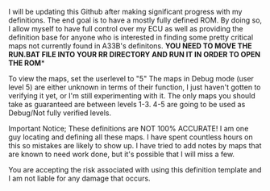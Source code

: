 I will be updating this Github after making significant progress with my definitions. The end goal is to have a mostly fully defined ROM. By doing so, I allow myself to have full control over my ECU as well as providing the definition base for anyone who is interested in finding some pretty critical maps not currently found in A33B's definitons. 
****YOU NEED TO MOVE THE RUN.BAT FILE INTO YOUR RR DIRECTORY AND RUN IT IN ORDER TO OPEN THE ROM*****

To view the maps, set the userlevel to "5" The maps in Debug mode (user level 5) are either unknown in terms of their function, I just haven't gotten to verifying it yet, or I'm still experimenting with it. The only maps you should take as guaranteed are between levels 1-3. 4-5 are going to be used as Debug/Not fully verified levels. 

Important Notice;
These definitions are NOT 100% ACCURATE! I am one guy locating and defining all these maps. I have spent countless hours on this so mistakes are likely to show up. I have tried to add notes by maps that are known to need work done, but it's possible that I will miss a few. 


You are accepting the risk associated with using this definition template and I am not liable for any damage that occurs. 
